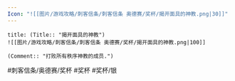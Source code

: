 ```yaml
---
Icon: "![[图片/游戏攻略/刺客信条/刺客信条 奥德赛/奖杯/揭开面具的神教.png|30]]"
---
```

```ad-common-silver-trophy
title: (Title:: "揭开面具的神教")
![[图片/游戏攻略/刺客信条/刺客信条 奥德赛/奖杯/揭开面具的神教.png|100]]

(Comment:: "打败所有秩序神教的成员.")
```

#刺客信条/奥德赛/奖杯 #奖杯 #奖杯/银
